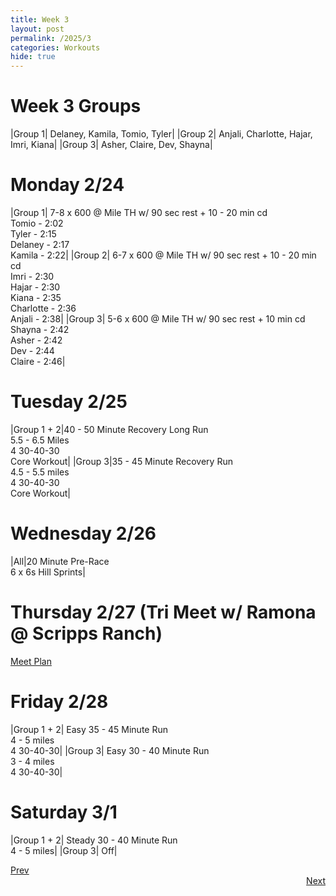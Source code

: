 ```yaml
---
title: Week 3
layout: post
permalink: /2025/3
categories: Workouts
hide: true
---
```



# Week 3 Groups

|Group 1| Delaney, Kamila, Tomio, Tyler|
|Group 2| Anjali, Charlotte, Hajar, Imri, Kiana|
|Group 3| Asher, Claire, Dev, Shayna|

# Monday 2/24 

|Group 1| 7-8 x 600 @ Mile TH w/ 90 sec rest + 10 - 20 min cd <br> Tomio - 2:02 <br> Tyler - 2:15 <br> Delaney - 2:17 <br> Kamila - 2:22|
|Group 2| 6-7 x 600 @ Mile TH w/ 90 sec rest + 10 - 20 min cd <br> Imri - 2:30 <br> Hajar - 2:30 <br> Kiana - 2:35 <br> Charlotte - 2:36 <br> Anjali - 2:38|
|Group 3| 5-6 x 600 @ Mile TH w/ 90 sec rest + 10 min cd <br> Shayna - 2:42 <br> Asher - 2:42 <br> Dev - 2:44 <br> Claire - 2:46|

# Tuesday 2/25

|Group 1 + 2|40 - 50 Minute Recovery Long Run <br> 5.5 - 6.5 Miles <br> 4 30-40-30 <br> Core Workout|
|Group 3|35 - 45 Minute Recovery Run <br> 4.5 - 5.5 miles <br> 4 30-40-30 <br> Core Workout|

# Wednesday 2/26

|All|20 Minute Pre-Race <br> 6 x 6s Hill Sprints|

# Thursday 2/27 (Tri Meet w/ Ramona @ Scripps Ranch)

[Meet Plan]({{site.baseurl}}/2025/RA_SR)

# Friday 2/28

|Group 1 + 2| Easy 35 - 45 Minute Run <br> 4 - 5 miles <br> 4 30-40-30|
|Group 3| Easy 30 - 40 Minute Run <br> 3 - 4 miles <br> 4 30-40-30|

# Saturday 3/1 
|Group 1 + 2| Steady 30 - 40 Minute Run <br> 4 - 5 miles|
|Group 3| Off|


<div style="text-align: left"> <a href="{{site.baseurl}}/2024/2">Prev</a></div> 
<div style="text-align: right"> <a href="{{site.baseurl}}/2024/4">Next</a></div>
